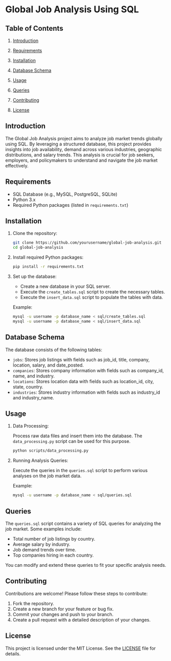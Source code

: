 # Global Job Analysis Using SQL

## Table of Contents

1. [Introduction](#introduction)

2. [Requirements](#requirements)
3. [Installation](#installation)
4. [Database Schema](#database-schema)
5. [Usage](#usage)
6. [Queries](#queries)
7. [Contributing](#contributing)
8. [License](#license)


## Introduction

The Global Job Analysis project aims to analyze job market trends globally using SQL. By leveraging a structured database, this project provides insights into job availability, demand across various industries, geographic distributions, and salary trends. This analysis is crucial for job seekers, employers, and policymakers to understand and navigate the job market effectively.


## Requirements

- SQL Database (e.g., MySQL, PostgreSQL, SQLite)
- Python 3.x
- Required Python packages (listed in `requirements.txt`)

## Installation

1. Clone the repository:

    ```sh
    git clone https://github.com/yourusername/global-job-analysis.git
    cd global-job-analysis
    ```

2. Install required Python packages:

    ```sh
    pip install -r requirements.txt
    ```

3. Set up the database:

    - Create a new database in your SQL server.
    - Execute the `create_tables.sql` script to create the necessary tables.
    - Execute the `insert_data.sql` script to populate the tables with data.

    Example:

    ```sh
    mysql -u username -p database_name < sql/create_tables.sql
    mysql -u username -p database_name < sql/insert_data.sql
    ```

## Database Schema

The database consists of the following tables:

- `jobs`: Stores job listings with fields such as job_id, title, company, location, salary, and date_posted.
- `companies`: Stores company information with fields such as company_id, name, and industry.
- `locations`: Stores location data with fields such as location_id, city, state, country.
- `industries`: Stores industry information with fields such as industry_id and industry_name.

## Usage

1. Data Processing:

    Process raw data files and insert them into the database. The `data_processing.py` script can be used for this purpose.

    ```sh
    python scripts/data_processing.py
    ```

2. Running Analysis Queries:

    Execute the queries in the `queries.sql` script to perform various analyses on the job market data.

    Example:

    ```sh
    mysql -u username -p database_name < sql/queries.sql
    ```

## Queries

The `queries.sql` script contains a variety of SQL queries for analyzing the job market. Some examples include:

- Total number of job listings by country.
- Average salary by industry.
- Job demand trends over time.
- Top companies hiring in each country.

You can modify and extend these queries to fit your specific analysis needs.

## Contributing

Contributions are welcome! Please follow these steps to contribute:

1. Fork the repository.
2. Create a new branch for your feature or bug fix.
3. Commit your changes and push to your branch.
4. Create a pull request with a detailed description of your changes.

## License

This project is licensed under the MIT License. See the [LICENSE](LICENSE) file for details.




